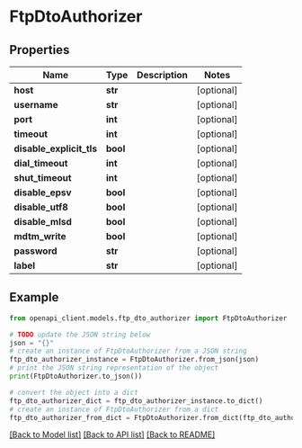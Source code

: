 # FtpDtoAuthorizer


## Properties

Name | Type | Description | Notes
------------ | ------------- | ------------- | -------------
**host** | **str** |  | [optional] 
**username** | **str** |  | [optional] 
**port** | **int** |  | [optional] 
**timeout** | **int** |  | [optional] 
**disable_explicit_tls** | **bool** |  | [optional] 
**dial_timeout** | **int** |  | [optional] 
**shut_timeout** | **int** |  | [optional] 
**disable_epsv** | **bool** |  | [optional] 
**disable_utf8** | **bool** |  | [optional] 
**disable_mlsd** | **bool** |  | [optional] 
**mdtm_write** | **bool** |  | [optional] 
**password** | **str** |  | [optional] 
**label** | **str** |  | [optional] 

## Example

```python
from openapi_client.models.ftp_dto_authorizer import FtpDtoAuthorizer

# TODO update the JSON string below
json = "{}"
# create an instance of FtpDtoAuthorizer from a JSON string
ftp_dto_authorizer_instance = FtpDtoAuthorizer.from_json(json)
# print the JSON string representation of the object
print(FtpDtoAuthorizer.to_json())

# convert the object into a dict
ftp_dto_authorizer_dict = ftp_dto_authorizer_instance.to_dict()
# create an instance of FtpDtoAuthorizer from a dict
ftp_dto_authorizer_from_dict = FtpDtoAuthorizer.from_dict(ftp_dto_authorizer_dict)
```
[[Back to Model list]](../README.md#documentation-for-models) [[Back to API list]](../README.md#documentation-for-api-endpoints) [[Back to README]](../README.md)


